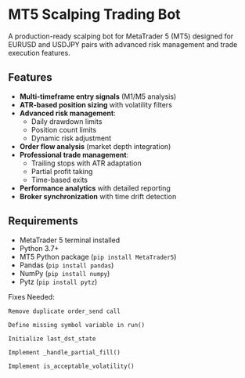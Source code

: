 # MT5 Scalping Trading Bot


A production-ready scalping bot for MetaTrader 5 (MT5) designed for EURUSD and USDJPY pairs with advanced risk management and trade execution features.

## Features

- **Multi-timeframe entry signals** (M1/M5 analysis)
- **ATR-based position sizing** with volatility filters
- **Advanced risk management**:
  - Daily drawdown limits
  - Position count limits
  - Dynamic risk adjustment
- **Order flow analysis** (market depth integration)
- **Professional trade management**:
  - Trailing stops with ATR adaptation
  - Partial profit taking
  - Time-based exits
- **Performance analytics** with detailed reporting
- **Broker synchronization** with time drift detection

## Requirements

- MetaTrader 5 terminal installed
- Python 3.7+
- MT5 Python package (`pip install MetaTrader5`)
- Pandas (`pip install pandas`)
- NumPy (`pip install numpy`)
- Pytz (`pip install pytz`)





Fixes Needed:

    Remove duplicate order_send call

    Define missing symbol variable in run()

    Initialize last_dst_state

    Implement _handle_partial_fill()

    Implement is_acceptable_volatility()
